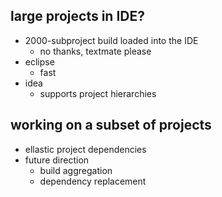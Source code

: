 ## large projects in IDE?

* 2000-subproject build loaded into the IDE
    * no thanks, textmate please
* eclipse
    * fast
* idea
    * supports project hierarchies

## working on a subset of projects

* ellastic project dependencies
* future direction
    * build aggregation
    * dependency replacement